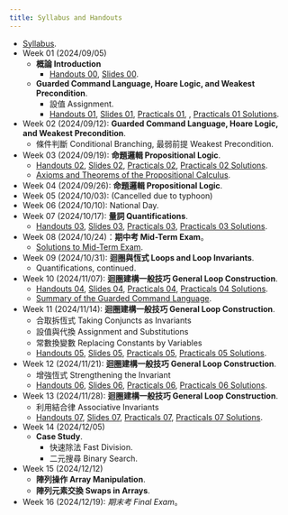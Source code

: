 ```yaml
---
title: Syllabus and Handouts
---
```



* [Syllabus](../assets/syllabus.pdf).
* Week 01 (2024/09/05)
  * **概論 Introduction**
    * [Handouts 00](../assets/handouts_00.pdf), [Slides 00](../assets/slides_00.pdf).
  * **Guarded Command Language, Hoare Logic, and Weakest Precondition**.
    * 設值 Assignment.
    * [Handouts 01](../assets/handouts_01.pdf), [Slides 01](../assets/slides_01.pdf), [Practicals 01](../assets/practicals_01.pdf), , [Practicals 01 Solutions](../assets/practicals_01_sols.pdf).
* Week 02 (2024/09/12): **Guarded Command Language, Hoare Logic, and Weakest Precondition**.
  * 條件判斷 Conditional Branching, 最弱前提 Weakest Precondition.
* Week 03 (2024/09/19): **命題邏輯 Propositional Logic**.
  * [Handouts 02](../assets/handouts_02.pdf), [Slides 02](../assets/slides_02.pdf), [Practicals 02](../assets/practicals_02.pdf), [Practicals 02 Solutions](../assets/practicals_02_sols.pdf).
  * [Axioms and Theorems of the Propositional Calculus](../assets/theorems_prop.pdf).
* Week 04 (2024/09/26): **命題邏輯 Propositional Logic**.
* Week 05 (2024/10/03): (Cancelled due to typhoon)
* Week 06 (2024/10/10): National Day.
* Week 07 (2024/10/17): **量詞 Quantifications**.
  * [Handouts 03](../assets/handouts_03.pdf), [Slides 03](../assets/slides_03.pdf), [Practicals 03](../assets/practicals_03.pdf), [Practicals 03 Solutions](../assets/practicals_03_sols.pdf).
* Week 08 (2024/10/24)：**期中考 Mid-Term Exam**。
  * [Solutions to Mid-Term Exam](../assets/midterm_sols.pdf).
* Week 09 (2024/10/31): **迴圈與恆式 Loops and Loop Invariants**.
  * Quantifications, continued.
* Week 10 (2024/11/07): **迴圈建構一般技巧 General Loop Construction**.
  * [Handouts 04](../assets/handouts_04.pdf), [Slides 04](../assets/slides_04.pdf), [Practicals 04](../assets/practicals_04.pdf), [Practicals 04 Solutions](../assets/practicals_04_sols.pdf).
  * [Summary of the Guarded Command Language](../assets/gcl-summary.pdf).
* Week 11 (2024/11/14): **迴圈建構一般技巧 General Loop Construction**.
  * 合取拆恆式 Taking Conjuncts as Invariants
  * 設值與代換 Assignment and Substitutions
  * 常數換變數 Replacing Constants by Variables
  * [Handouts 05](../assets/handouts_05.pdf), [Slides 05](../assets/slides_05.pdf), [Practicals 05](../assets/practicals_05.pdf), [Practicals 05 Solutions](../assets/practicals_05_sols.pdf).
* Week 12 (2024/11/21): **迴圈建構一般技巧 General Loop Construction**.
  * 增強恆式 Strengthening the Invariant
  * [Handouts 06](../assets/handouts_06.pdf), [Slides 06](../assets/slides_06.pdf), [Practicals 06](../assets/practicals_06.pdf), [Practicals 06 Solutions](../assets/practicals_06_sols.pdf).
* Week 13 (2024/11/28): **迴圈建構一般技巧 General Loop Construction**.
    * 利用結合律 Associative Invariants
    * [Handouts 07](../assets/handouts_07.pdf), [Slides 07](../assets/slides_07.pdf), [Practicals 07](../assets/practicals_07.pdf), [Practicals 07 Solutions](../assets/practicals_07_sols.pdf).
* Week 14 (2024/12/05)
  * **Case Study**.
    * 快速除法 Fast Division.
    * 二元搜尋 Binary Search.
* Week 15 (2024/12/12)
  * **陣列操作 Array Manipulation**.
  * **陣列元素交換 Swaps in Arrays**.
* Week 16 (2024/12/19): *期末考 Final Exam*。
